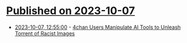 # [Published on 2023-10-07](index.md)

* [2023-10-07, 12:55:00](https://soylentnews.org/article.pl?sid=23/10/06/186240&from=rss) - [4chan Users Manipulate AI Tools to Unleash Torrent of Racist Images](https://soylentnews.org/article.pl?sid=23/10/06/186240&from=rss)
